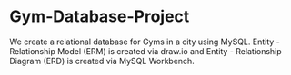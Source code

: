 # Gym-Database-Project
We create a relational database for Gyms in a city using MySQL. Entity - Relationship Model (ERM) is created via draw.io and Entity - Relationship Diagram (ERD) is created via MySQL Workbench.
